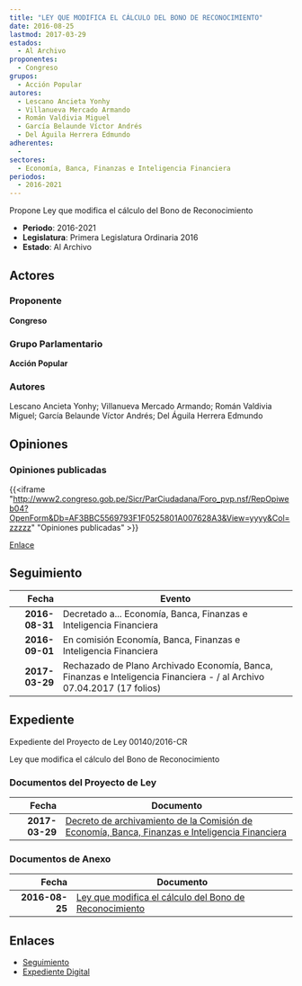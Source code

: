 ```yaml
---
title: "LEY QUE MODIFICA EL CÁLCULO DEL BONO DE RECONOCIMIENTO"
date: 2016-08-25
lastmod: 2017-03-29
estados: 
  - Al Archivo
proponentes: 
  - Congreso
grupos: 
  - Acción Popular
autores: 
  - Lescano Ancieta Yonhy
  - Villanueva Mercado Armando
  - Román Valdivia Miguel
  - García Belaunde Víctor Andrés
  - Del Águila Herrera Edmundo
adherentes: 
  - 
sectores: 
  - Economía, Banca, Finanzas e Inteligencia Financiera
periodos: 
  - 2016-2021
---
```


Propone Ley que modifica el cálculo del Bono de Reconocimiento

- **Periodo**: 2016-2021
- **Legislatura**: Primera Legislatura Ordinaria 2016
- **Estado**: Al Archivo

## Actores

### Proponente

**Congreso**

### Grupo Parlamentario

**Acción Popular**

### Autores

Lescano Ancieta Yonhy; Villanueva Mercado Armando; Román Valdivia Miguel; García Belaunde Víctor Andrés; Del Águila Herrera Edmundo


## Opiniones

### Opiniones publicadas

{{<iframe "http://www2.congreso.gob.pe/Sicr/ParCiudadana/Foro_pvp.nsf/RepOpiweb04?OpenForm&Db=AF3BBC5569793F1F0525801A007628A3&View=yyyy&Col=zzzzz" "Opiniones publicadas" >}}

[Enlace](http://www2.congreso.gob.pe/Sicr/ParCiudadana/Foro_pvp.nsf/RepOpiweb04?OpenForm&Db=AF3BBC5569793F1F0525801A007628A3&View=yyyy&Col=zzzzz)

## Seguimiento

| Fecha | Evento |
|------:|--------|
| **2016-08-31** | Decretado a... Economía, Banca, Finanzas e Inteligencia Financiera|
| **2016-09-01** | En comisión Economía, Banca, Finanzas e Inteligencia Financiera|
| **2017-03-29** | Rechazado de Plano Archivado Economía, Banca, Finanzas e Inteligencia Financiera - / al Archivo 07.04.2017 (17 folios)|


## Expediente

Expediente del Proyecto de Ley 00140/2016-CR

Ley que modifica el cálculo del Bono de Reconocimiento


### Documentos del Proyecto de Ley

| Fecha | Documento |
|------:|--------|
| **2017-03-29** | [Decreto de archivamiento de la Comisión de Economía, Banca, Finanzas e Inteligencia Financiera](http://www.leyes.congreso.gob.pe/Documentos/2016_2021/Decretos/Archivamiento/DA0014020170329.pdf) |

### Documentos de Anexo

| Fecha | Documento |
|------:|--------|
| **2016-08-25** | [Ley que modifica el cálculo del Bono de Reconocimiento](http://www.leyes.congreso.gob.pe/Documentos/2016_2021/Proyectos_de_Ley_y_de_Resoluciones_Legislativas/PL0014020160825..pdf) |

## Enlaces 

- [Seguimiento](http://www2.congreso.gob.pe/Sicr/TraDocEstProc/CLProLey2016.nsf/f7fff46988ca05b1052578e100829cc7/7bc58c64cecfc4a60525801a0077a2b3?OpenDocument)
- [Expediente Digital](http://www2.congreso.gob.pehttp://www2.congreso.gob.pe/Sicr/TraDocEstProc/CLProLey2016.nsf/f7fff46988ca05b1052578e100829cc7/7bc58c64cecfc4a60525801a0077a2b3?OpenDocument&Click=05257FB7005EB655.eb71d0cf91d8294e05256cdf006b5706/$Body/0.1C6C)
